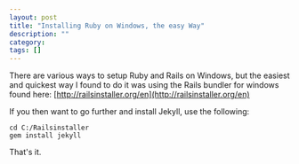 ```yaml
---
layout: post
title: "Installing Ruby on Windows, the easy Way"
description: ""
category: 
tags: []
---
```


There are various ways to setup Ruby and Rails on Windows, but the easiest and quickest way I found to do it was using the Rails bundler for windows found here:
[http://railsinstaller.org/en](http://railsinstaller.org/en)

If you then want to go further and install Jekyll, use the following:

    cd C:/Railsinstaller 
    gem install jekyll

That's it.